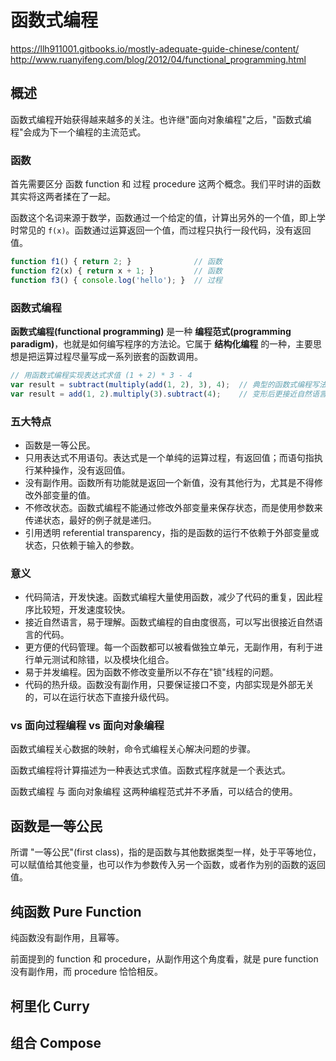 # 函数式编程

https://llh911001.gitbooks.io/mostly-adequate-guide-chinese/content/  
http://www.ruanyifeng.com/blog/2012/04/functional_programming.html  


## 概述

函数式编程开始获得越来越多的关注。也许继"面向对象编程"之后，"函数式编程"会成为下一个编程的主流范式。

### 函数

首先需要区分 函数 function 和 过程 procedure 这两个概念。我们平时讲的函数其实将这两者揉在了一起。

函数这个名词来源于数学，函数通过一个给定的值，计算出另外的一个值，即上学时常见的 `f(x)`。函数通过运算返回一个值，而过程只执行一段代码，没有返回值。

```js
function f1() { return 2; }              // 函数
function f2(x) { return x + 1; }         // 函数
function f3() { console.log('hello'); }  // 过程
```

### 函数式编程

**函数式编程(functional programming)** 是一种 **编程范式(programming paradigm)**，也就是如何编写程序的方法论。它属于 **结构化编程** 的一种，主要思想是把运算过程尽量写成一系列嵌套的函数调用。

```js
// 用函数式编程实现表达式求值 (1 + 2) * 3 - 4
var result = subtract(multiply(add(1, 2), 3), 4);  // 典型的函数式编程写法
var result = add(1, 2).multiply(3).subtract(4);    // 变形后更接近自然语言的表达方式
```

### 五大特点

* 函数是一等公民。
* 只用表达式不用语句。表达式是一个单纯的运算过程，有返回值；而语句指执行某种操作，没有返回值。
* 没有副作用。函数所有功能就是返回一个新值，没有其他行为，尤其是不得修改外部变量的值。
* 不修改状态。函数式编程不能通过修改外部变量来保存状态，而是使用参数来传递状态，最好的例子就是递归。
* 引用透明 referential transparency，指的是函数的运行不依赖于外部变量或状态，只依赖于输入的参数。

### 意义

* 代码简洁，开发快速。函数式编程大量使用函数，减少了代码的重复，因此程序比较短，开发速度较快。
* 接近自然语言，易于理解。函数式编程的自由度很高，可以写出很接近自然语言的代码。
* 更方便的代码管理。每一个函数都可以被看做独立单元，无副作用，有利于进行单元测试和除错，以及模块化组合。
* 易于并发编程。因为函数不修改变量所以不存在"锁"线程的问题。
* 代码的热升级。函数没有副作用，只要保证接口不变，内部实现是外部无关的，可以在运行状态下直接升级代码。

### vs 面向过程编程 vs 面向对象编程

函数式编程关心数据的映射，命令式编程关心解决问题的步骤。

函数式编程将计算描述为一种表达式求值。函数式程序就是一个表达式。

函数式编程 与 面向对象编程 这两种编程范式并不矛盾，可以结合的使用。



## 函数是一等公民

所谓 "一等公民"(first class)，指的是函数与其他数据类型一样，处于平等地位，可以赋值给其他变量，也可以作为参数传入另一个函数，或者作为别的函数的返回值。


## 纯函数 Pure Function

纯函数没有副作用，且幂等。

前面提到的 function 和 procedure，从副作用这个角度看，就是 pure function 没有副作用，而 procedure 恰恰相反。



## 柯里化 Curry



## 组合 Compose





